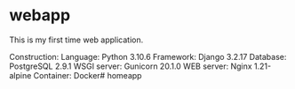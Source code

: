 # webapp
This is my first time web application.

Construction:
Language: Python 3.10.6
Framework: Django 3.2.17
Database: PostgreSQL 2.9.1
WSGI server: Gunicorn 20.1.0
WEB server: Nginx 1.21-alpine
Container: Docker# homeapp
